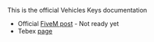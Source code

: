 This is the official Vehicles Keys documentation

- Official [FiveM post]() - Not ready yet
- Tebex [page](https://jaksam1074-fivem-scripts.tebex.io/)